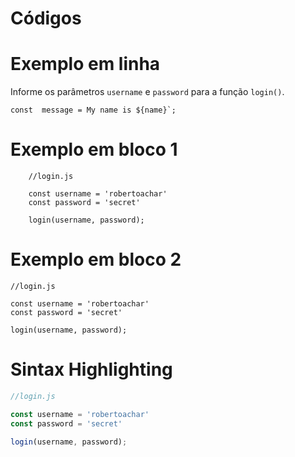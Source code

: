 # Códigos

# Exemplo em linha

Informe os parâmetros `username` e `password` para a função `login()`.

``const  message = My name is ${name}`;``

# Exemplo em bloco 1

        //login.js

        const username = 'robertoachar'
        const password = 'secret'

        login(username, password);

# Exemplo em bloco 2
```
//login.js

const username = 'robertoachar'
const password = 'secret'

login(username, password);
```

# Sintax Highlighting

```js
//login.js

const username = 'robertoachar'
const password = 'secret'

login(username, password);
```
